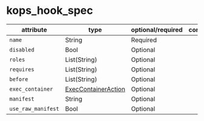 # kops_hook_spec

| attribute | type | optional/required | computed |
| --- | --- | --- | --- |
| `name` | String | Required |  |
| `disabled` | Bool | Optional |  |
| `roles` | List(String) | Optional |  |
| `requires` | List(String) | Optional |  |
| `before` | List(String) | Optional |  |
| `exec_container` | [ExecContainerAction](./ExecContainerAction.generated.md) | Optional |  |
| `manifest` | String | Optional |  |
| `use_raw_manifest` | Bool | Optional |  |
